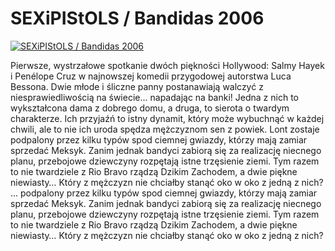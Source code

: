 SEXiPIStOLS / Bandidas 2006 
=============
[![SEXiPIStOLS / Bandidas 2006 ](http://vidos.pl/images/player.gif)](http://vidos.pl/sexipistols-bandidas-2006)

 Pierwsze, wystrzałowe spotkanie dwóch piękności Hollywood: Salmy Hayek i Penélope Cruz w najnowszej komedii przygodowej autorstwa Luca Bessona. Dwie młode i śliczne panny postanawiają walczyć z niesprawiedliwością na świecie... napadając na banki! Jedna z nich to wykształcona dama z dobrego domu, a druga, to sierota o twardym charakterze. Ich przyjaźń to istny dynamit, który może wybuchnąć w każdej chwili, ale to nie ich uroda spędza mężczyznom sen z powiek. Lont zostaje podpalony przez kilku typów spod ciemnej gwiazdy, którzy mają zamiar sprzedać Meksyk. Zanim jednak bandyci zabiorą się za realizację niecnego planu, przebojowe dziewczyny rozpętają istne trzęsienie ziemi. Tym razem to nie twardziele z Rio Bravo rządzą Dzikim Zachodem, a dwie piękne niewiasty… Który z mężczyzn nie chciałby stanąć oko w oko z jedną z nich?   ... podpalony przez kilku typów spod ciemnej gwiazdy, którzy mają zamiar sprzedać Meksyk. Zanim jednak bandyci zabiorą się za realizację niecnego planu, przebojowe dziewczyny rozpętają istne trzęsienie ziemi. Tym razem to nie twardziele z Rio Bravo rządzą Dzikim Zachodem, a dwie piękne niewiasty… Który z mężczyzn nie chciałby stanąć oko w oko z jedną z nich?
